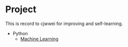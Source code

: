 # Project
This is record to cjwwei for improving and self-learning.
- Python
  - [Machine Learning](https://github.com/cjwwei/Python/tree/main/Machine%20Learning)
